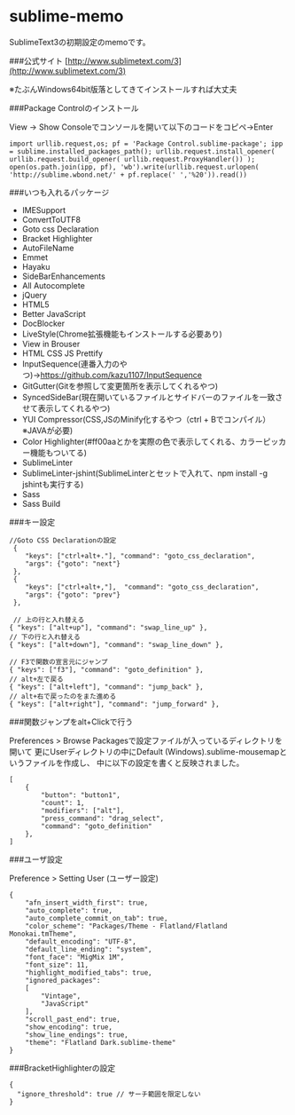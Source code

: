 # sublime-memo
SublimeText3の初期設定のmemoです。

###公式サイト
[http://www.sublimetext.com/3](http://www.sublimetext.com/3)

※たぶんWindows64bit版落としてきてインストールすれば大丈夫

###Package Controlのインストール

View -> Show Consoleでコンソールを開いて以下のコードをコピペ→Enter

```
import urllib.request,os; pf = 'Package Control.sublime-package'; ipp = sublime.installed_packages_path(); urllib.request.install_opener( urllib.request.build_opener( urllib.request.ProxyHandler()) ); open(os.path.join(ipp, pf), 'wb').write(urllib.request.urlopen( 'http://sublime.wbond.net/' + pf.replace(' ','%20')).read())
```

###いつも入れるパッケージ
* IMESupport
* ConvertToUTF8
* Goto css Declaration
* Bracket Highlighter
* AutoFileName
* Emmet
* Hayaku
* SideBarEnhancements
* All Autocomplete
* jQuery
* HTML5
* Better JavaScript
* DocBlocker
* LiveStyle(Chrome拡張機能もインストールする必要あり)
* View in Brouser
* HTML CSS JS Prettify
* InputSequence(連番入力のやつ)→https://github.com/kazu1107/InputSequence
* GitGutter(Gitを参照して変更箇所を表示してくれるやつ)
* SyncedSideBar(現在開いているファイルとサイドバーのファイルを一致させて表示してくれるやつ)
* YUI Compressor(CSS,JSのMinify化するやつ（ctrl + Bでコンパイル）※JAVAが必要)
* Color Highlighter(#ff00aaとかを実際の色で表示してくれる、カラーピッカー機能もついてる)
* SublimeLinter
* SublimeLinter-jshint(SublimeLinterとセットで入れて、npm install -g jshintも実行する)
* Sass
* Sass Build

###キー設定

```
//Goto CSS Declarationの設定
 {
    "keys": ["ctrl+alt+."], "command": "goto_css_declaration",
    "args": {"goto": "next"}
 },
 {
    "keys": ["ctrl+alt+,"],  "command": "goto_css_declaration",
    "args": {"goto": "prev"}
 },

 // 上の行と入れ替える
{ "keys": ["alt+up"], "command": "swap_line_up" },
// 下の行と入れ替える
{ "keys": ["alt+down"], "command": "swap_line_down" },

// F3で関数の宣言元にジャンプ
{ "keys": ["f3"], "command": "goto_definition" },
// alt+左で戻る
{ "keys": ["alt+left"], "command": "jump_back" },
// alt+右で戻ったのをまた進める
{ "keys": ["alt+right"], "command": "jump_forward" },
```

###関数ジャンプをalt+Clickで行う

Preferences > Browse Packagesで設定ファイルが入っているディレクトリを開いて
更にUserディレクトリの中にDefault (Windows).sublime-mousemapというファイルを作成し、
中に以下の設定を書くと反映されました。

```
[
    {
        "button": "button1", 
        "count": 1, 
        "modifiers": ["alt"],
        "press_command": "drag_select",
        "command": "goto_definition"
    },
]
```

###ユーザ設定

Preference > Setting User (ユーザー設定)

```
{
	"afn_insert_width_first": true,
	"auto_complete": true,
	"auto_complete_commit_on_tab": true,
	"color_scheme": "Packages/Theme - Flatland/Flatland Monokai.tmTheme",
	"default_encoding": "UTF-8",
	"default_line_ending": "system",
	"font_face": "MigMix 1M",
	"font_size": 11,
	"highlight_modified_tabs": true,
	"ignored_packages":
	[
		"Vintage",
		"JavaScript"
	],
	"scroll_past_end": true,
	"show_encoding": true,
	"show_line_endings": true,
	"theme": "Flatland Dark.sublime-theme"
}
```

###BracketHighlighterの設定
```
{
  "ignore_threshold": true // サーチ範囲を限定しない
}
```
